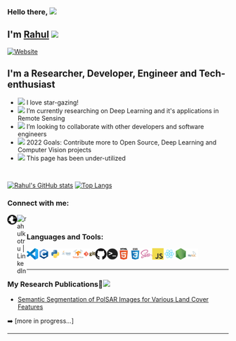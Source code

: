 ### Hello there, <img src="https://raw.githubusercontent.com/rahulkotru/RahulKotru/master/waving-hand.gif" width="30px">
## I'm [Rahul][website] <img src="https://raw.githubusercontent.com/rahulkotru/RahulKotru/master/Hundred-Points.gif" width="25px">


[![Website](https://img.shields.io/github/followers/rahulkotru?label=rahulkotru&style=social)](https://github.com/rahulkotru)      


## I'm a Researcher, Developer, Engineer and Tech-enthusiast

- <img src="https://raw.githubusercontent.com/rahulkotru/RahulKotru/master/Sparkles.gif" width="18px"> I love star-gazing!
- <img src="https://raw.githubusercontent.com/rahulkotru/RahulKotru/master/High-Voltage.gif" width="18px"> I’m currently researching on Deep Learning and it's applications in Remote Sensing
- <img src="https://raw.githubusercontent.com/rahulkotru/RahulKotru/master/Man-Technologist.gif" width="18px"> I’m looking to collaborate with other developers and software engineers
- <img src="https://raw.githubusercontent.com/rahulkotru/RahulKotru/master/mechanical-arm.gif" width="18px"> 2022 Goals: Contribute more to Open Source, Deep Learning and Computer Vision projects
- <img src="https://raw.githubusercontent.com/rahulkotru/RahulKotru/master/file_76508.gif" width="18px"> This page has been under-utilized 
<br/>

[![Rahul's GitHub stats](https://github-readme-stats.vercel.app/api?username=rahulkotru&theme=radical&hide=contribs)](https://github.com/anuraghazra/github-readme-stats)
[![Top Langs](https://github-readme-stats.vercel.app/api/top-langs/?username=rahulkotru&layout=compact&theme=radical&hide=javascript,css,scss)](https://github.com/anuraghazra/github-readme-stats)


### Connect with me:

[<img align="left" alt="codeSTACKr.com"  width="22px" src="https://raw.githubusercontent.com/iconic/open-iconic/master/svg/globe.svg" />][website]
[<img align="left"  alt="rahulkotru | LinkedIn" width="22px" src="https://cdn.jsdelivr.net/npm/simple-icons@v3/icons/linkedin.svg" />][linkedin]


<br />

### Languages and Tools:

<img align="left" alt="Visual Studio Code" width="26px" src="https://raw.githubusercontent.com/github/explore/80688e429a7d4ef2fca1e82350fe8e3517d3494d/topics/visual-studio-code/visual-studio-code.png" />

<img align="left" alt="C" width="26px" src="https://raw.githubusercontent.com/github/explore/80688e429a7d4ef2fca1e82350fe8e3517d3494d/topics/c/c.png" />
<img align="left" alt="Python" width="26px" src="https://raw.githubusercontent.com/github/explore/80688e429a7d4ef2fca1e82350fe8e3517d3494d/topics/python/python.png" />
<img align="left" alt="Java" width="26px" src="https://raw.githubusercontent.com/github/explore/80688e429a7d4ef2fca1e82350fe8e3517d3494d/topics/java/java.png" />
<img align="left" alt="TensorFlow" width="26px" src="https://raw.githubusercontent.com/github/explore/80688e429a7d4ef2fca1e82350fe8e3517d3494d/topics/tensorflow/tensorflow.png" />

<img align="left" alt="Git" width="26px" src="https://raw.githubusercontent.com/github/explore/80688e429a7d4ef2fca1e82350fe8e3517d3494d/topics/git/git.png" />
<img align="left" alt="GitHub" width="26px" src="https://raw.githubusercontent.com/github/explore/78df643247d429f6cc873026c0622819ad797942/topics/github/github.png" />
<img align="left" alt="Terminal" width="26px" src="https://raw.githubusercontent.com/github/explore/80688e429a7d4ef2fca1e82350fe8e3517d3494d/topics/terminal/terminal.png" />
<img align="left" alt="HTML5" width="26px" src="https://raw.githubusercontent.com/github/explore/80688e429a7d4ef2fca1e82350fe8e3517d3494d/topics/html/html.png" />
<img align="left" alt="CSS3" width="26px" src="https://raw.githubusercontent.com/github/explore/80688e429a7d4ef2fca1e82350fe8e3517d3494d/topics/css/css.png" />
<img align="left" alt="Sass" width="26px" src="https://raw.githubusercontent.com/github/explore/80688e429a7d4ef2fca1e82350fe8e3517d3494d/topics/sass/sass.png" />
<img align="left" alt="JavaScript" width="26px" src="https://raw.githubusercontent.com/github/explore/80688e429a7d4ef2fca1e82350fe8e3517d3494d/topics/javascript/javascript.png" />
<img align="left" alt="React" width="26px" src="https://raw.githubusercontent.com/github/explore/80688e429a7d4ef2fca1e82350fe8e3517d3494d/topics/react/react.png" />


<img align="left" alt="Node.js" width="26px" src="https://raw.githubusercontent.com/github/explore/80688e429a7d4ef2fca1e82350fe8e3517d3494d/topics/nodejs/nodejs.png" />

<img align="left" alt="MySQL" width="26px" src="https://raw.githubusercontent.com/github/explore/80688e429a7d4ef2fca1e82350fe8e3517d3494d/topics/mysql/mysql.png" />


<br />
<br />

---

###  My Research Publications📕<img src="https://raw.githubusercontent.com/rahulkotru/RahulKotru/master/Writing-Hand.gif" width="30px">

<!-- YOUTUBE:START -->
- [Semantic Segmentation of PolSAR Images for Various Land Cover Features](https://ieeexplore.ieee.org/abstract/document/9554297)

<!-- YOUTUBE:END -->

➡️ [more in progress...]

---







[website]: https://rahulkotru.github.io/RahulKotru/

[linkedin]: https://linkedin.com/in/rahulkotru
